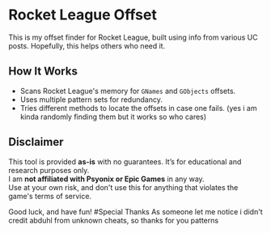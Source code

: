 # Rocket League Offset

This is my offset finder for Rocket League, built using info from various UC posts. Hopefully, this helps others who need it. 

## How It Works
- Scans Rocket League's memory for `GNames` and `GObjects` offsets.
- Uses multiple pattern sets for redundancy.
- Tries different methods to locate the offsets in case one fails. (yes i am kinda randomly finding them but it works so who cares)

## Disclaimer
This tool is provided **as-is** with no guarantees. It’s for educational and research purposes only.  
I am **not affiliated with Psyonix or Epic Games** in any way.  
Use at your own risk, and don't use this for anything that violates the game's terms of service.

Good luck, and have fun!
#Special Thanks
As someone let me notice i didn't credit abduhl from unknown cheats, so thanks for you patterns
